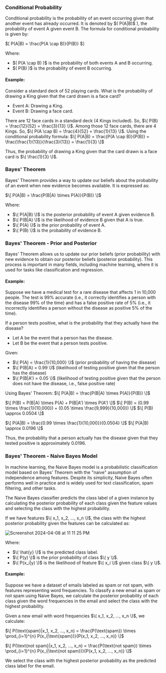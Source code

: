 ### Conditional Probability

Conditional probability is the probability of an event occurring given that another event has already occurred. It is denoted by \$( P(A|B)$ \), the probability of event A given event B. The formula for conditional probability is given by:

\$[ P(A|B) = \frac{P(A \cap B)}{P(B)} $\]

Where:
- \$( P(A \cap B) \)$ is the probability of both events A and B occurring.
- \$( P(B) \)$ is the probability of event B occurring.

#### Example:

Consider a standard deck of 52 playing cards. What is the probability of drawing a King given that the card drawn is a face card?

- Event A: Drawing a King.
- Event B: Drawing a face card.

There are 12 face cards in a standard deck (4 Kings included). So, $\( P(B) = \frac{12}{52} = \frac{3}{13} \)$.
Among those 12 face cards, there are 4 Kings. So, $\( P(A \cap B) = \frac{4}{52} = \frac{1}{13} \)$.
Using the conditional probability formula:
$\[ P(A|B) = \frac{P(A \cap B)}{P(B)} = \frac{\frac{1}{13}}{\frac{3}{13}} = \frac{1}{3} \]$

Thus, the probability of drawing a King given that the card drawn is a face card is $\( \frac{1}{3} \)$.

### Bayes' Theorem

Bayes' Theorem provides a way to update our beliefs about the probability of an event when new evidence becomes available. It is expressed as:

$\[ P(A|B) = \frac{P(B|A) \times P(A)}{P(B)} \]$

Where:
- $\( P(A|B) \)$ is the posterior probability of event A given evidence B.
- $\( P(B|A) \)$ is the likelihood of evidence B given that A is true.
- $\( P(A) \)$ is the prior probability of event A.
- $\( P(B) \)$ is the probability of evidence B.

### Bayes' Theorem - Prior and Posterior

Bayes' Theorem allows us to update our prior beliefs (prior probability) with new evidence to obtain our posterior beliefs (posterior probability). This process is important in many fields, including machine learning, where it is used for tasks like classification and regression.

#### Example:

Suppose we have a medical test for a rare disease that affects 1 in 10,000 people. The test is 99% accurate (i.e., it correctly identifies a person with the disease 99% of the time) and has a false positive rate of 5% (i.e., it incorrectly identifies a person without the disease as positive 5% of the time). 

If a person tests positive, what is the probability that they actually have the disease?

- Let A be the event that a person has the disease.
- Let B be the event that a person tests positive.

Given:
- $\( P(A) = \frac{1}{10,000} \)$ (prior probability of having the disease)
- $\( P(B|A) = 0.99 \)$ (likelihood of testing positive given that the person has the disease)
- $\( P(B|A') = 0.05 \)$ (likelihood of testing positive given that the person does not have the disease, i.e., false positive rate)

Using Bayes' Theorem:
$\[ P(A|B) = \frac{P(B|A) \times P(A)}{P(B)} \]$

$\[ P(B) = P(B|A) \times P(A) + P(B|A') \times P(A') \]$
$\[ P(B) = (0.99 \times \frac{1}{10,000}) + (0.05 \times \frac{9,999}{10,000}) \]$
$\[ P(B) \approx 0.0504 \]$

$\[ P(A|B) = \frac{0.99 \times \frac{1}{10,000}}{0.0504} \]$
$\[ P(A|B) \approx 0.0196 \]$

Thus, the probability that a person actually has the disease given that they tested positive is approximately 0.0196.

### Bayes' Theorem - Naive Bayes Model

In machine learning, the Naive Bayes model is a probabilistic classification model based on Bayes' Theorem with the "naive" assumption of independence among features. Despite its simplicity, Naive Bayes often performs well in practice and is widely used for text classification, spam filtering, and other tasks.

The Naive Bayes classifier predicts the class label of a given instance by calculating the posterior probability of each class given the feature values and selecting the class with the highest probability.

If we have features $\( x_1, x_2, ..., x_n \)$, the class with the highest posterior probability given the features can be calculated as:


![Screenshot 2024-04-08 at 11 11 25 PM](https://github.com/nehakardam/Probability-Statistics-for-Machine-Learning-/assets/70997776/a79786e3-9116-48ea-8087-fe758d89a939)

Where:
- $\( \hat{y} \)$ is the predicted class label.
- $\( P(y) \)$ is the prior probability of class $\( y \)$.
- $\( P(x_i|y) \)$ is the likelihood of feature $\( x_i \)$ given class $\( y \)$.

#### Example:

Suppose we have a dataset of emails labeled as spam or not spam, with features representing word frequencies. To classify a new email as spam or not spam using Naive Bayes, we calculate the posterior probability of each class given the word frequencies in the email and select the class with the highest probability.

Given a new email with word frequencies $\( x_1, x_2, ..., x_n \)$, we calculate:

$\[ P(\text{spam}|x_1, x_2, ..., x_n) = \frac{P(\text{spam}) \times \prod_{i=1}^{n} P(x_i|\text{spam})}{P(x_1, x_2, ..., x_n)} \]$

$\[ P(\text{not spam}|x_1, x_2, ..., x_n) = \frac{P(\text{not spam}) \times \prod_{i=1}^{n} P(x_i|\text{not spam})}{P(x_1, x_2, ..., x_n)} \]$

We select the class with the highest posterior probability as the predicted class label for the email.

